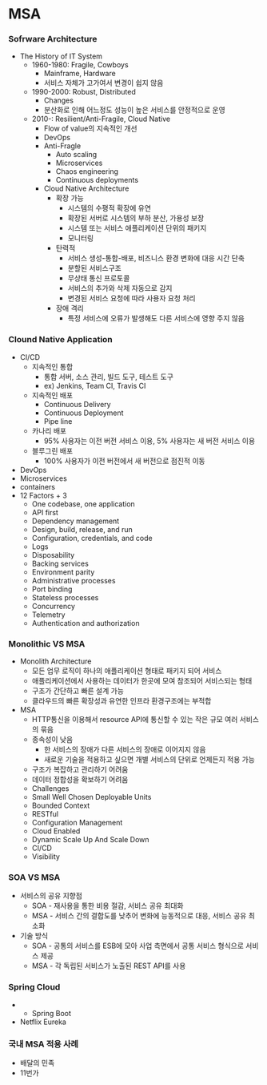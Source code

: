 # MSA


### Sofrware Architecture

- The History of IT System
    - 1960-1980: Fragile, Cowboys
        - Mainframe, Hardware
        - 서비스 자체가 고가여서 변경이 쉽지 않음
    - 1990-2000: Robust, Distributed
        - Changes
        - 분산화로 인해 어느정도 성능이 높은 서비스를 안정적으로 운영
    - 2010-: Resilient/Anti-Fragile, Cloud Native
        - Flow of value의 지속적인 개선
        - DevOps
        - Anti-Fragle
            - Auto scaling
            - Microservices
            - Chaos engineering
            - Continuous deployments
        - Cloud Native Architecture
            - 확장 가능
                - 시스템의 수평적 확장에 유연
                - 확장된 서버로 시스템의 부하 분산, 가용성 보장
                - 시스템 또는 서비스 애플리케이션 단위의 패키지
                - 모니터링
            - 탄력적
                - 서비스 생성-통합-배포, 비즈니스 환경 변화에 대응 시간 단축
                - 분할된 서비스구조
                - 무상태 통신 프로토콜
                - 서비스의 추가와 삭제 자동으로 감지
                - 변경된 서비스 요청에 따라 사용자 요청 처리
            - 장애 격리
                - 특정 서비스에 오류가 발생해도 다른 서비스에 영향 주지 않음

### Clound Native Application

- CI/CD
    - 지속적인 통합
        - 통합 서버, 소스 관리, 빌드 도구, 테스트 도구
        - ex) Jenkins, Team CI, Travis CI
    - 지속적인 배포
        - Continuous Delivery
        - Continuous Deployment
        - Pipe line
    - 카나리 배포
        - 95% 사용자는 이전 버전 서비스 이용, 5% 사용자는 새 버전 서비스 이용
    - 블루그린 배포
        - 100% 사용자가 이전 버전에서 새 버전으로 점진적 이동
- DevOps
- Microservices
- containers
- 12 Factors + 3
    - One codebase, one application
    - API first
    - Dependency management
    - Design, build, release, and run
    - Configuration, credentials, and code
    - Logs
    - Disposability
    - Backing services
    - Environment parity
    - Administrative processes
    - Port binding
    - Stateless processes
    - Concurrency
    - Telemetry
    - Authentication and authorization

### Monolithic VS MSA

- Monolith Architecture
    - 모든 업무 로직이 하나의 애플리케이션 형태로 패키지 되어 서비스
    - 애플리케이션에서 사용하는 데이터가 한곳에 모여 참조되어 서비스되는 형태
    - 구조가 간단하고 빠른 설계 가능
    - 클라우드의 빠른 확장성과 유연한 인프라 환경구조에는 부적합
- MSA
    - HTTP통신을 이용해서 resource API에 통신할 수 있는 작은 규모 여러 서비스의 묶음
    - 종속성이 낮음
        - 한 서비스의 장애가 다른 서비스의 장애로 이어지지 않음
        - 새로운 기술을 적용하고 싶으면 개별 서비스의 단위로 언제든지 적용 가능
    - 구조가 복잡하고 관리하기 어려움
    - 데이터 정합성을 확보하기 어려움
    - Challenges
    - Small Well Chosen Deployable Units
    - Bounded Context
    - RESTful
    - Configuration Management
    - Cloud Enabled
    - Dynamic Scale Up And Scale Down
    - CI/CD
    - Visibility

### SOA VS MSA

- 서비스의 공유 지향점
    - SOA - 재사용을 통한 비용 절감, 서비스 공유 최대화
    - MSA - 서비스 간의 결합도를 낮추어 변화에 능동적으로 대응, 서비스 공유 최소화
- 기술 방식
    - SOA - 공통의 서비스를 ESB에 모아 사업 측면에서 공통 서비스 형식으로 서비스 제공
    - MSA - 각 독립된 서비스가 노출된 REST API를 사용

### Spring Cloud

- + Spring Boot
- Netflix Eureka

### 국내 MSA 적용 사례

- 배달의 민족
- 11번가